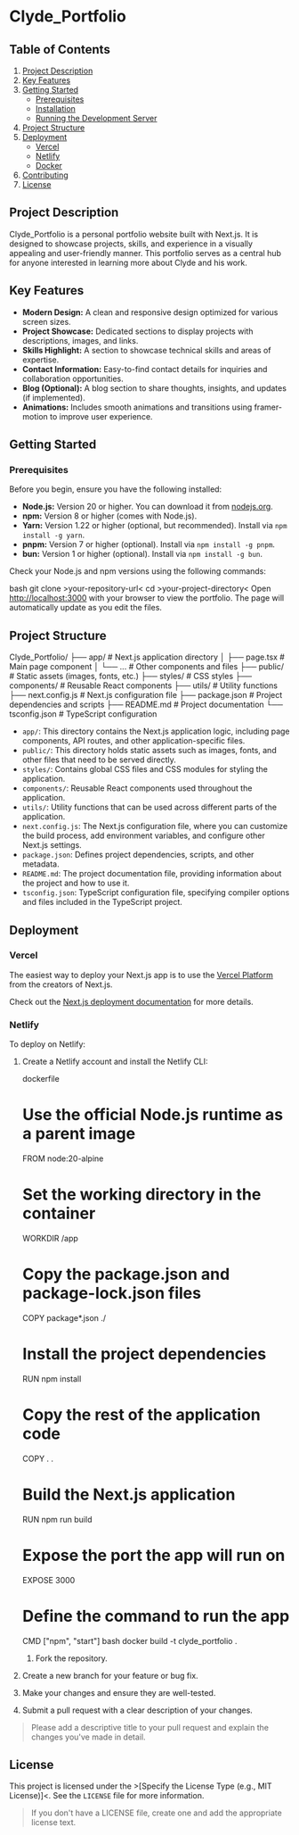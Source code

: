 
# Clyde_Portfolio

## Table of Contents
1.  [Project Description](#project-description)
2.  [Key Features](#key-features)
3.  [Getting Started](#getting-started)
    *   [Prerequisites](#prerequisites)
    *   [Installation](#installation)
    *   [Running the Development Server](#running-the-development-server)
4.  [Project Structure](#project-structure)
5.  [Deployment](#deployment)
    *   [Vercel](#vercel)
    *   [Netlify](#netlify)
    *   [Docker](#docker)
6.  [Contributing](#contributing)
7.  [License](#license)

## Project Description

Clyde_Portfolio is a personal portfolio website built with Next.js. It is designed to showcase projects, skills, and experience in a visually appealing and user-friendly manner. This portfolio serves as a central hub for anyone interested in learning more about Clyde and his work.

## Key Features

*   **Modern Design:** A clean and responsive design optimized for various screen sizes.
*   **Project Showcase:** Dedicated sections to display projects with descriptions, images, and links.
*   **Skills Highlight:** A section to showcase technical skills and areas of expertise.
*   **Contact Information:** Easy-to-find contact details for inquiries and collaboration opportunities.
*   **Blog (Optional):** A blog section to share thoughts, insights, and updates (if implemented).
*   **Animations:** Includes smooth animations and transitions using framer-motion to improve user experience.

## Getting Started

### Prerequisites

Before you begin, ensure you have the following installed:

*   **Node.js:** Version 20 or higher. You can download it from [nodejs.org](https://nodejs.org/).
*   **npm:** Version 8 or higher (comes with Node.js).
*   **Yarn:** Version 1.22 or higher (optional, but recommended). Install via `npm install -g yarn`.
*   **pnpm:** Version 7 or higher (optional). Install via `npm install -g pnpm`.
*   **bun:** Version 1 or higher (optional). Install via `npm install -g bun`.

Check your Node.js and npm versions using the following commands:

bash
    git clone >your-repository-url<
    cd >your-project-directory<
    Open [http://localhost:3000](http://localhost:3000) with your browser to view the portfolio. The page will automatically update as you edit the files.

## Project Structure


Clyde_Portfolio/
├── app/              # Next.js application directory
│   ├── page.tsx      # Main page component
│   └── ...           # Other components and files
├── public/           # Static assets (images, fonts, etc.)
├── styles/           # CSS styles
├── components/       # Reusable React components
├── utils/            # Utility functions
├── next.config.js    # Next.js configuration file
├── package.json      # Project dependencies and scripts
├── README.md         # Project documentation
└── tsconfig.json     # TypeScript configuration
*   `app/`: This directory contains the Next.js application logic, including page components, API routes, and other application-specific files.
*   `public/`:  This directory holds static assets such as images, fonts, and other files that need to be served directly.
*   `styles/`: Contains global CSS files and CSS modules for styling the application.
*   `components/`:  Reusable React components used throughout the application.
*   `utils/`: Utility functions that can be used across different parts of the application.
*   `next.config.js`: The Next.js configuration file, where you can customize the build process, add environment variables, and configure other Next.js settings.
*   `package.json`:  Defines project dependencies, scripts, and other metadata.
*   `README.md`:  The project documentation file, providing information about the project and how to use it.
*   `tsconfig.json`: TypeScript configuration file, specifying compiler options and files included in the TypeScript project.

## Deployment

### Vercel

The easiest way to deploy your Next.js app is to use the [Vercel Platform](https://vercel.com/new?utm_medium=default-template&filter=next.js&utm_source=create-next-app&utm_campaign=create-next-app-readme) from the creators of Next.js.

Check out the [Next.js deployment documentation](https://nextjs.org/docs/app/building-your-application/deploying) for more details.

### Netlify

To deploy on Netlify:

1.  Create a Netlify account and install the Netlify CLI:

    dockerfile
    # Use the official Node.js runtime as a parent image
    FROM node:20-alpine

    # Set the working directory in the container
    WORKDIR /app

    # Copy the package.json and package-lock.json files
    COPY package*.json ./

    # Install the project dependencies
    RUN npm install

    # Copy the rest of the application code
    COPY . .

    # Build the Next.js application
    RUN npm run build

    # Expose the port the app will run on
    EXPOSE 3000

    # Define the command to run the app
    CMD ["npm", "start"]
    bash
    docker build -t clyde_portfolio .
    1.  Fork the repository.
2.  Create a new branch for your feature or bug fix.
3.  Make your changes and ensure they are well-tested.
4.  Submit a pull request with a clear description of your changes.

> Please add a descriptive title to your pull request and explain the changes you've made in detail.

## License

This project is licensed under the >[Specify the License Type (e.g., MIT License)]<. See the `LICENSE` file for more information.

> If you don't have a LICENSE file, create one and add the appropriate license text.
